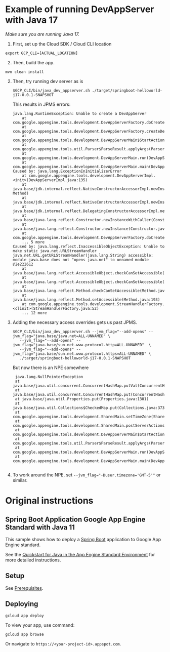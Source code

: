 # Example of running DevAppServer with Java 17

*Make sure you are running Java 17.*

1. First, set up the Cloud SDK / Cloud CLI location

```
export GCP_CLI=[ACTUAL_LOCATION]
```

2. Then, build the app.
```
mvn clean install
```

2. Then, try running dev server as is

    ```
    $GCP_CLI/bin/java_dev_appserver.sh ./target/springboot-helloworld-j17-0.0.1-SNAPSHOT
    ```

    This results in JPMS errors:
    ```asciidoc
    java.lang.RuntimeException: Unable to create a DevAppServer
        at com.google.appengine.tools.development.DevAppServerFactory.doCreateDevAppServer(DevAppServerFactory.java:378)
        at com.google.appengine.tools.development.DevAppServerFactory.createDevAppServer(DevAppServerFactory.java:310)
        at com.google.appengine.tools.development.DevAppServerMain$StartAction.apply(DevAppServerMain.java:384)
        at com.google.appengine.tools.util.Parser$ParseResult.applyArgs(Parser.java:58)
        at com.google.appengine.tools.development.DevAppServerMain.run(DevAppServerMain.java:258)
        at com.google.appengine.tools.development.DevAppServerMain.main(DevAppServerMain.java:249)
    Caused by: java.lang.ExceptionInInitializerError
        at com.google.appengine.tools.development.DevAppServerImpl.<init>(DevAppServerImpl.java:135)
        at java.base/jdk.internal.reflect.NativeConstructorAccessorImpl.newInstance0(Native Method)
        at java.base/jdk.internal.reflect.NativeConstructorAccessorImpl.newInstance(NativeConstructorAccessorImpl.java:77)
        at java.base/jdk.internal.reflect.DelegatingConstructorAccessorImpl.newInstance(DelegatingConstructorAccessorImpl.java:45)
        at java.base/java.lang.reflect.Constructor.newInstanceWithCaller(Constructor.java:499)
        at java.base/java.lang.reflect.Constructor.newInstance(Constructor.java:480)
        at com.google.appengine.tools.development.DevAppServerFactory.doCreateDevAppServer(DevAppServerFactory.java:363)
        ... 5 more
    Caused by: java.lang.reflect.InaccessibleObjectException: Unable to make static java.net.URLStreamHandler java.net.URL.getURLStreamHandler(java.lang.String) accessible: module java.base does not "opens java.net" to unnamed module @2e222612
        at java.base/java.lang.reflect.AccessibleObject.checkCanSetAccessible(AccessibleObject.java:354)
        at java.base/java.lang.reflect.AccessibleObject.checkCanSetAccessible(AccessibleObject.java:297)
        at java.base/java.lang.reflect.Method.checkCanSetAccessible(Method.java:199)
        at java.base/java.lang.reflect.Method.setAccessible(Method.java:193)
        at com.google.appengine.tools.development.StreamHandlerFactory.<clinit>(StreamHandlerFactory.java:52)
        ... 12 more
    
    ```


3. Adding the necessary access overrides gets us past JPMS.

    ```asciidoc
   $GCP_CLI/bin/java_dev_appserver.sh --jvm_flag="--add-opens" --jvm_flag="java.base/java.net=ALL-UNNAMED" \
       --jvm_flag="--add-opens" --jvm_flag="java.base/sun.net.www.protocol.http=ALL-UNNAMED"  \
       --jvm_flag="--add-opens" --jvm_flag="java.base/sun.net.www.protocol.https=ALL-UNNAMED" \ 
       ./target/springboot-helloworld-j17-0.0.1-SNAPSHOT
    ```

   But now there is an NPE somewhere

   ```asciidoc
    java.lang.NullPointerException
    at java.base/java.util.concurrent.ConcurrentHashMap.putVal(ConcurrentHashMap.java:1011)
    at java.base/java.util.concurrent.ConcurrentHashMap.put(ConcurrentHashMap.java:1006)
    at java.base/java.util.Properties.put(Properties.java:1301)
    at java.base/java.util.Collections$CheckedMap.put(Collections.java:3739)
    at com.google.appengine.tools.development.SharedMain.setTimeZone(SharedMain.java:197)
    at com.google.appengine.tools.development.SharedMain.postServerActions(SharedMain.java:166)
    at com.google.appengine.tools.development.DevAppServerMain$StartAction.apply(DevAppServerMain.java:399)
    at com.google.appengine.tools.util.Parser$ParseResult.applyArgs(Parser.java:58)
    at com.google.appengine.tools.development.DevAppServerMain.run(DevAppServerMain.java:258)
    at com.google.appengine.tools.development.DevAppServerMain.main(DevAppServerMain.java:249)
    
    ```

4. To work around the NPE, set `--jvm_flag="-Duser.timezone='GMT-5'"` or similar.

# Original instructions

## Spring Boot Application Google App Engine Standard with Java 11

This sample shows how to deploy a [Spring Boot](https://spring.io/projects/spring-boot)
application to Google App Engine standard.

See the [Quickstart for Java in the App Engine Standard Environment][ae-docs] for more
detailed instructions.

[ae-docs]: https://cloud.google.com/appengine/docs/standard/java11/quickstart

## Setup

See [Prerequisites](../README.md#Prerequisites).

## Deploying

```bash
gcloud app deploy
```

To view your app, use command:
```
gcloud app browse
```
Or navigate to `https://<your-project-id>.appspot.com`.

